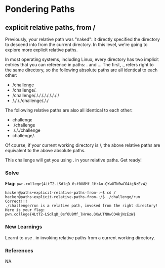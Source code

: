 # Pondering Paths

## explicit relative paths, from /
Previously, your relative path was "naked": it directly specified the directory to descend into from the current directory. In this level, we're going to explore more explicit relative paths.

In most operating systems, including Linux, every directory has two implicit entries that you can reference in paths: . and ... The first, ., refers right to the same directory, so the following absolute paths are all identical to each other:

* /challenge
* /challenge/.
* /challenge/./././././././././
* /./././challenge/././

The following relative paths are also all identical to each other:
* challenge
* ./challenge
* ./././challenge
* challenge/.

Of course, if your current working directory is /, the above relative paths are equivalent to the above absolute paths.

This challenge will get you using . in your relative paths. Get ready!

### Solve
**Flag:** `pwn.college{4LtT2-LSdlqD_0sf0U8Mf_lHrAo.QXwUTN0wCO4kjNzEzW}`

```
hacker@paths~explicit-relative-paths-from-:~$ cd /
hacker@paths~explicit-relative-paths-from-:/$ ./challenge/run
Correct!!!
./challenge/run is a relative path, invoked from the right directory!
Here is your flag:
pwn.college{4LtT2-LSdlqD_0sf0U8Mf_lHrAo.QXwUTN0wCO4kjNzEzW}
```

### New Learnings
Learnt to use . in invoking relative paths from a current working directory.

### References 
NA
